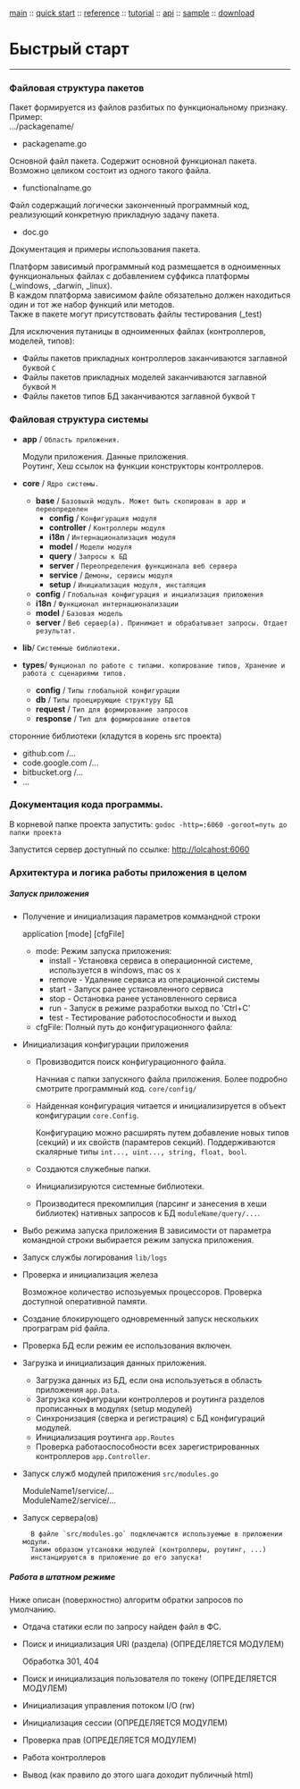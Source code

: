 [main](/) ::
[quick start](/docs/start.html) ::
[reference](/docs/reference.html) ::
[tutorial](/docs/tutorial.html) ::
[api](/docs/api.html) ::
[sample](/sample) ::
[download](https://github.com/kshamiev/sungora)

# Быстрый старт
***

### Файловая структура пакетов
Пакет формируется из файлов разбитых по функциональному признаку. Пример:  
…/packagename/
- packagename.go

Основной файл пакета. Содержит основной функционал пакета. Возможно целиком состоит из одного такого файла.

- functionalname.go

Файл содержащий логически законченный программный код, реализующий конкретную прикладную задачу пакета.

- doc.go

Документация и примеры использования пакета.

Платформ зависимый программный код размещается в одноименных функциональных файлах с добавлением суффикса платформы (_windows, _darwin, _linux).  
В каждом платформа зависимом файле обязательно должен находиться один и тот же набор функций или методов.  
Также в пакете могут присутствовать файлы тестирования (_test)

Для исключения путаницы в одноименных файлах (контроллеров, моделей, типов):
- Файлы пакетов прикладных контроллеров заканчиваются заглавной буквой `C`
- Файлы пакетов прикладных моделей заканчиваются заглавной буквой `M`
- Файлы пакетов типов БД заканчиваются заглавной буквой `T`

### Файловая структура системы
- **app** / 				`Область приложения.`

	Модули приложения. Данные приложения.</br>
	Роутинг, Хеш ссылок на функции конструкторы контроллеров.
- **core** / 				`Ядро системы.`
	- **base** / 			`Базовыхй модуль. Может быть скопирован в app и переопределен`
		- **config** / 		`Конфигурация модуля`
		- **controller** / 	`Контроллеры модуля`
		- **i18n** / 		`Интернационализация модуля`
		- **model** / 		`Модели модуля`
		- **query** /		`Запросы к БД`
		- **server** / 		`Переопределения функционала веб сервера`
		- **service** / 	`Демоны, сервисы модуля`
		- **setup** / 		`Инициализация модуля, инсталяция`
	- **config** / 			`Глобальная конфигурация и инциализация приложения`
	- **i18n** / 			`Функционал интернационализации`
	- **model** / 			`Базовая модель`
	- **server** / 			`Веб сервер(а). Принимает и обрабатывает запросы. Отдает результат.`
- **lib**/ 					`Системные библиотеки.`
- **types**/ 				`Фунционал по работе с типами. копирование типов, Хранение и работа с сценариями типов.`
	- **config** /			`Типы глобальной конфигурации`
	- **db** /				`Типы проецирующие структуру БД`
	- **request** /			`Тип для формирование запросов`
	- **response** /		`Тип для формирование ответов`
	
сторонние библиотеки (кладутся в корень src проекта)
- github.com /...
- code.google.com /...
- bitbucket.org /...
- ...

### Документация кода программы.
В корневой папке проекта запустить: `godoc -http=:6060 -goroot=путь до папки проекта`

Запустится сервер доступный по ссылке: [http://lolcahost:6060](http://lolcahost:6060)

### Архитектура и логика работы приложения в целом


##### Запуск приложения
- Получение и инициализация параметров коммандной строки

	application [mode] [cfgFile]
	- mode: Режим запуска приложения:
		- install - Установка сервиса в операционной системе, используется в windows, mac os x
		- remove - Удаление сервиса из операционной системы
		- start - Запуск ранее установленного сервиса
		- stop - Остановка ранее установленного сервиса
		- run - Запуск в режиме разработки выход по 'Ctrl+C'
		- test - Тестирование работоспособности и выход
	- cfgFile: Полный путь до конфигурационного файла:


- Инициализация конфигурации приложения
	- Провизводится поиск конфигурационного файла.
	
		Начниая с папки запускного файла приложения.
		Более подробно смотрите программный код. `core/config/`
	- Найденная конфигурация читается и  инициализируется в объект конфигурации `core.Config`.
	
		Конфигурацию можно расширять путем добавление новых типов (секций) и их свойств (парамтеров секций).
		Поддерживаются скалярные типы `int..., uint..., string, float, bool`.
	- Создаются служебные папки.
	- Инициализируются системные библиотеки.
	- Производитеся прекомпилция (парсинг и занесения в хеши библиотек) нативных запросов к БД `moduleName/query/...`.
- Выбо режима запуска приложения
	В зависимости от параметра командной строки выбирается режим запуска приложения.
- Запуск службы логирования `lib/logs`
- Проверка и инициализация железа

	Возможное количество испозьуемых процессоров.
	Проверка доступной оперативной памяти.
- Создание блокирующего одновременный запуск нескольких програграм pid файла.
- Проверка БД если режим ее использования включен.
- Загрузка и инициализация данных приложения.
	
	- Загрузка данных из БД, если она используеться в область приложения `app.Data`.
	- Загрузка конфигурации контроллеров и роутинга разделов прописанных в модулях (setup модулей)
	- Синхронизация (сверка и регистрация) с БД конфигураций модулей.
	- Инициализация роутинга `app.Routes`
	- Проверка работаоспособности всех зарегистрированных контроллеров `app.Controller`.
- Запуск служб модулей приложения `src/modules.go`
	
	ModuleName1/service/...  
	ModuleName2/service/...
- Запуск сервера(ов)

		В файле `src/modules.go` подключаются используемые в приложении модули.  
		Таким образом утсановки модулей (контроллеры, роутинг, ...)  
		инстанцируются в приложение до его запуска!
			
##### Работа в штатном режиме
Ниже описан (поверхностно) алгоритм обратки запросов по умолчанию.

- Отдача статики если по запросу найден файл в ФС.
- Поиск и инициализация URI (раздела) (ОПРЕДЕЛЯЕТСЯ МОДУЛЕМ)

	Обработка 301, 404
- Поиск и инициализация пользователя по токену (ОПРЕДЕЛЯЕТСЯ МОДУЛЕМ)
- Инициализация управления потоком I/O (rw)
- Инициализация сессии (ОПРЕДЕЛЯЕТСЯ МОДУЛЕМ)
- Проверка прав (ОПРЕДЕЛЯЕТСЯ МОДУЛЕМ)
- Работа контроллеров
- Вывод (как правило до этого шага доходит публичный html)
